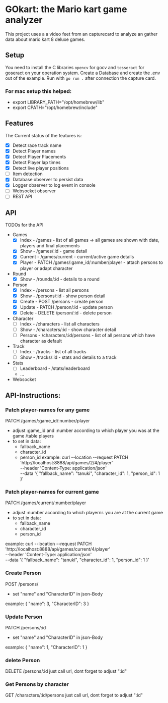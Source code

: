 # GOkart: the Mario kart game analyzer

This project uses a a video feet from an capturecard to analyze an gather data about mario kart 8 deluxe games. 

## Setup
You need to install the C libraries `opencv` for gocv and `tesseract` for goseract on your operation system. Create a Database and create the .env out of the example. Run with `go run .` after connection the capture card.

### For mac setup this helped:
- export LIBRARY_PATH="/opt/homebrew/lib"
- export CPATH="/opt/homebrew/include"


## Features
The Current status of the features is:
- [x] Detect race track name
- [x] Detect Player names
- [x] Detect Player Placements
- [x] Detect Player lap times 
- [x] Detect live player positions
- [ ] Item detection
- [x] Database observer to persist data 
- [x] Logger observer to log event in console
- [ ] Websocket observer
- [ ] REST API

## API
TODOs for the API
- Games
  - [x] Index - /games - list of all games -> all games are shown with date, players and final placements
  - [x] Show - /games/:id - game detail
  - [x] Current - /games/current - current/active game details
  - [x] Player - PATCH /games/:game_id/:number/player - attach persons to player or adapt character
- Round
  - [x] Show - /rounds/:id - details to a round
- Person
  - [x] Index - /persons - list all persons
  - [x] Show - /persons/:id - show person detail
  - [x] Create - POST /persons - create person
  - [x] Update - PATCH /person/:id - update person
  - [x] Delete - DELETE /person/:id - delete person
- Character
  - [ ] Index - /characters - list all characters
  - [ ] Show - /characters/:id - show character detail
  - [ ] Persons - /characters/:id/persons - list of all persons which have character as default
- Track
  - [ ] Index - /tracks - list of all tracks
  - [ ] Show - /tracks/:id - stats and details to a track
- Stats
  - [ ] Leaderboard - /stats/leaderboard
  - ...
- Websocket

## API-Instructions:


### Patch player-names for any game
PATCH /games/:game_id/:number/player
- adjust :game_id and :number according to which player you was at the game /table players
- to set in data:
  - fallback_name
  - character_id
  - person_id
example:
curl --location --request PATCH 'http://localhost:8888/api/games/2/4/player' \
--header 'Content-Type: application/json' \
--data '{
  "fallback_name": "tanuki",
  "character_id": 1,
  "person_id": 1
}'


### Patch player-names for current game
PATCH /games/current/:number/player
- adjust :number according to which playernr. you are at the current game
- to set in data:
  - fallback_name
  - character_id
  - person_id

example:
curl --location --request PATCH 'http://localhost:8888/api/games/current/4/player' \
--header 'Content-Type: application/json' \
--data '{
  "fallback_name": "tanuki",
  "character_id": 1,
  "person_id": 1
}'

### Create Person
POST /persons/
- set "name" and "CharacterID" in json-Body

example:
{
    "name": 3,
    "CharacterID": 3
}


### Update Person
PATCH /persons/:id
- set "name" and "CharacterID" in json-Body

example:
{
    "name": 1,
    "CharacterID": 1
}


### delete Person
DELETE /persons/:id
just call url, dont forget to adjust ":id"


### Get Persons by character
GET /characters/:id/persons
just call url, dont forget to adjust ":id"